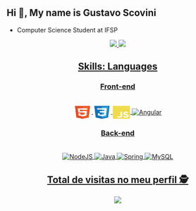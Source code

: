 ## Hi 👋, My name is Gustavo Scovini
- Computer Science Student at IFSP
<!--
<a href="https://github.com/anuraghazra/github-readme-stats">
  <img align="center" src="https://github-stats-weld.vercel.app/api/pin/?username=gustavoscovini&repo=github-readme-stats" />
</a>
<a href="https://github.com/anuraghazra/convoychat">
  <img align="center" src="https://github-stats-weld.vercel.app/api/pin/?username=gustavoscovini&repo=convoychat" />
</a>
-->

<div align="center">
	<a href="https://github.com/gustascovini">
	<img height="180em" src="https://github-readme-stats.vercel.app/api/top-langs/?username=gustavoscovini&layout=compact&langs_count=7&theme=dracula">
	<img height="180em" src="https://github-readme-stats.vercel.app/api?username=gustavoscovini&show_icons=true&theme=dracula&include_all_commits=true&count_private=true"
</div>

## Skills: Languages

### Front-end

<div style="display: inline_block"><br>
	<img align="center" alt="HTML" height="30" width="40" src="https://raw.githubusercontent.com/devicons/devicon/master/icons/html5/html5-original.svg">
	<img align="center" alt="CSS" height="30" width="40" src="https://raw.githubusercontent.com/devicons/devicon/master/icons/css3/css3-original.svg">
	<img align="center" alt="JS" height="30" width="40" src="https://raw.githubusercontent.com/devicons/devicon/master/icons/javascript/javascript-plain.svg">
	<img align="center" alt="Angular" src="https://raw.githubusercontent.com/danielcranney/readme-generator/main/public/icons/skills/angularjs-colored.svg" width="36" height="36"/>
</div>

### Back-end

<div style="display: inline_block"><br>
	<img align="center" alt="NodeJS" src="https://raw.githubusercontent.com/danielcranney/readme-generator/main/public/icons/skills/nodejs-colored.svg" width="36" height="36"  />
	<img align="center" alt="Java" src="https://raw.githubusercontent.com/danielcranney/readme-generator/main/public/icons/skills/java-colored.svg" width="36" height="36"  />
 	<img align="center" alt="Spring" src="https://www.vectorlogo.zone/logos/springio/springio-icon.svg" alt="spring" width="40" height="40"/>
	<img align="center" alt="MySQL" src="https://raw.githubusercontent.com/danielcranney/readme-generator/main/public/icons/skills/mysql-colored.svg" width="36" height="36" />
</div>
 
<div align="center" > 

 ## Total de visitas no meu perfil :detective: <br>
 <p align="center"> 
   <img alingn="center" src="https://profile-counter.glitch.me/gustavoscovini/count.svg" />
 </p>
</div>
<!--
##
-->
<!-- ![Snake animation](https://github.com/gustavoscovini/gustavoscovini/blob/output/github-contribution-grid-snake.svg) -->
<!--![Snake animation](https://github.com/gustavoscovini/gustavoscovini/blob/output/github-contribution-grid-snake.svg)-->
